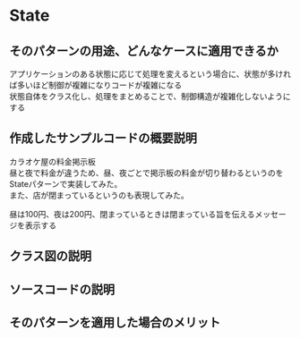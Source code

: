 # State

## そのパターンの用途、どんなケースに適用できるか
アプリケーションのある状態に応じて処理を変えるという場合に、状態が多ければ多いほど制御が複雑になりコードが複雑になる  
状態自体をクラス化し、処理をまとめることで、制御構造が複雑化しないようにする  

## 作成したサンプルコードの概要説明
カラオケ屋の料金掲示板  
昼と夜で料金が違うため、昼、夜ごとで掲示板の料金が切り替わるというのをStateパターンで実装してみた。  
また、店が閉まっているというのも表現してみた。

昼は100円、夜は200円、閉まっているときは閉まっている旨を伝えるメッセージを表示する

## クラス図の説明

## ソースコードの説明

## そのパターンを適用した場合のメリット
